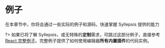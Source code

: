 # 例子

在本章节中，你将会通过一些实际的例子和源码，快速掌握 Syllepsis 提供的能力

?> 如果已将了解 Syllepsis，或无特殊的**定制**需求，可跳过这部分例子，直接参考 [React 完整例子](/zh-cn/chapters/access-react)。完整例子提供了如何使用编辑器**所有内置插件**的代码实例。